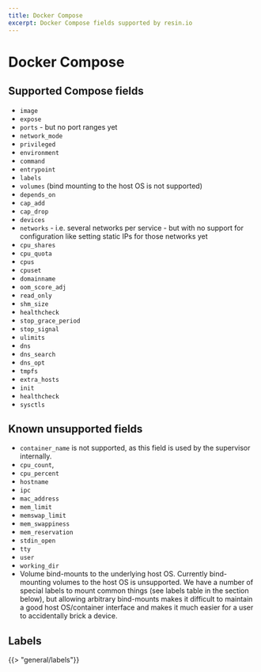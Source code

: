 ```yaml
---
title: Docker Compose
excerpt: Docker Compose fields supported by resin.io
---
```


# Docker Compose

## Supported Compose fields

- `image`
- `expose`
- `ports` - but no port ranges yet
- `network_mode`
- `privileged`
- `environment`
- `command`
- `entrypoint`
- `labels`
- `volumes` (bind mounting to the host OS is not supported)
- `depends_on`
- `cap_add`
- `cap_drop`
- `devices`
- `networks` - i.e. several networks per service  - but with no support for configuration like setting static IPs for those networks yet
- `cpu_shares`
- `cpu_quota`
- `cpus`
- `cpuset`
- `domainname`
- `oom_score_adj`
- `read_only`
- `shm_size`
- `healthcheck`
- `stop_grace_period`
- `stop_signal`
- `ulimits`
- `dns`
- `dns_search`
- `dns_opt`
- `tmpfs`
- `extra_hosts`
- `init`
- `healthcheck`
- `sysctls`

## Known unsupported fields

- `container_name` is not supported, as this field is used by the supervisor internally.
- `cpu_count`, 
- `cpu_percent`
- `hostname`
- `ipc`
- `mac_address`
- `mem_limit`
- `memswap_limit`
- `mem_swappiness`
- `mem_reservation`
- `stdin_open`
- `tty`
- `user`
- `working_dir`
- Volume bind-mounts to the underlying host OS. Currently bind-mounting volumes to the host OS is unsupported. We have a number of special labels to mount common things (see labels table in the section below), but allowing arbitrary bind-mounts makes it difficult to maintain a good host OS/container interface and makes it much easier for a user to accidentally brick a device.

## Labels

{{> "general/labels"}}
